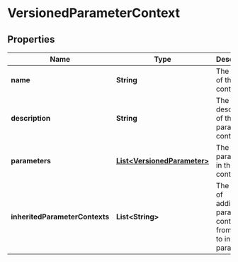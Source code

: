 
# VersionedParameterContext

## Properties
Name | Type | Description | Notes
------------ | ------------- | ------------- | -------------
**name** | **String** | The name of the context |  [optional]
**description** | **String** | The description of the parameter context |  [optional]
**parameters** | [**List&lt;VersionedParameter&gt;**](VersionedParameter.md) | The parameters in the context |  [optional]
**inheritedParameterContexts** | **List&lt;String&gt;** | The names of additional parameter contexts from which to inherit parameters |  [optional]



